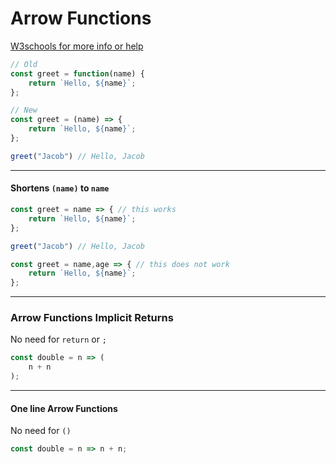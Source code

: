 # Arrow Functions
[W3schools for more info or help](https://www.w3schools.com/Js/js_arrow_function.asp)
```javascript
// Old
const greet = function(name) {
    return `Hello, ${name}`;
};

// New
const greet = (name) => {
    return `Hello, ${name}`;
};

greet("Jacob") // Hello, Jacob
```

---


#### Shortens ```(name)``` to ```name```
```javascript
const greet = name => { // this works
    return `Hello, ${name}`;
};

greet("Jacob") // Hello, Jacob
```
```javascript
const greet = name,age => { // this does not work
    return `Hello, ${name}`;
};
```

---


### Arrow Functions Implicit Returns
No need for ```return``` or ```;```
```javascript
const double = n => (
    n + n
);
```

---


#### One line Arrow Functions
No need for ```()```
```javascript
const double = n => n + n;
```